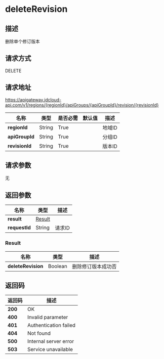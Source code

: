 # deleteRevision


## 描述
删除单个修订版本

## 请求方式
DELETE

## 请求地址
https://apigateway.jdcloud-api.com/v1/regions/{regionId}/apiGroups/{apiGroupId}/revision/{revisionId}

|名称|类型|是否必需|默认值|描述|
|---|---|---|---|---|
|**regionId**|String|True| |地域ID|
|**apiGroupId**|String|True| |分组ID|
|**revisionId**|String|True| |版本ID|

## 请求参数
无


## 返回参数
|名称|类型|描述|
|---|---|---|
|**result**|[Result](deleterevision#result)| |
|**requestId**|String|请求ID|

### <div id="result">Result</div>
|名称|类型|描述|
|---|---|---|
|**deleteRevision**|Boolean|删除修订版本成功否|

## 返回码
|返回码|描述|
|---|---|
|**200**|OK|
|**400**|Invalid parameter|
|**401**|Authentication failed|
|**404**|Not found|
|**500**|Internal server error|
|**503**|Service unavailable|
